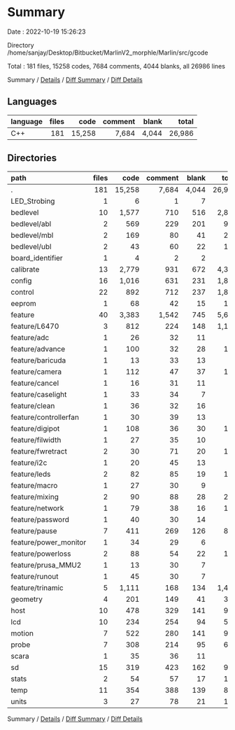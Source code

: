 # Summary

Date : 2022-10-19 15:26:23

Directory /home/sanjay/Desktop/Bitbucket/MarlinV2_morphle/Marlin/src/gcode

Total : 181 files,  15258 codes, 7684 comments, 4044 blanks, all 26986 lines

Summary / [Details](details.md) / [Diff Summary](diff.md) / [Diff Details](diff-details.md)

## Languages
| language | files | code | comment | blank | total |
| :--- | ---: | ---: | ---: | ---: | ---: |
| C++ | 181 | 15,258 | 7,684 | 4,044 | 26,986 |

## Directories
| path | files | code | comment | blank | total |
| :--- | ---: | ---: | ---: | ---: | ---: |
| . | 181 | 15,258 | 7,684 | 4,044 | 26,986 |
| LED_Strobing | 1 | 6 | 1 | 7 | 14 |
| bedlevel | 10 | 1,577 | 710 | 516 | 2,803 |
| bedlevel/abl | 2 | 569 | 229 | 201 | 999 |
| bedlevel/mbl | 2 | 169 | 80 | 41 | 290 |
| bedlevel/ubl | 2 | 43 | 60 | 22 | 125 |
| board_identifier | 1 | 4 | 2 | 2 | 8 |
| calibrate | 13 | 2,779 | 931 | 672 | 4,382 |
| config | 16 | 1,016 | 631 | 231 | 1,878 |
| control | 22 | 892 | 712 | 237 | 1,841 |
| eeprom | 1 | 68 | 42 | 15 | 125 |
| feature | 40 | 3,383 | 1,542 | 745 | 5,670 |
| feature/L6470 | 3 | 812 | 224 | 148 | 1,184 |
| feature/adc | 1 | 26 | 32 | 11 | 69 |
| feature/advance | 1 | 100 | 32 | 28 | 160 |
| feature/baricuda | 1 | 13 | 33 | 13 | 59 |
| feature/camera | 1 | 112 | 47 | 37 | 196 |
| feature/cancel | 1 | 16 | 31 | 11 | 58 |
| feature/caselight | 1 | 33 | 34 | 7 | 74 |
| feature/clean | 1 | 36 | 32 | 16 | 84 |
| feature/controllerfan | 1 | 30 | 39 | 13 | 82 |
| feature/digipot | 1 | 108 | 36 | 30 | 174 |
| feature/filwidth | 1 | 27 | 35 | 10 | 72 |
| feature/fwretract | 2 | 30 | 71 | 20 | 121 |
| feature/i2c | 1 | 20 | 45 | 13 | 78 |
| feature/leds | 2 | 82 | 85 | 19 | 186 |
| feature/macro | 1 | 27 | 30 | 9 | 66 |
| feature/mixing | 2 | 90 | 88 | 28 | 206 |
| feature/network | 1 | 79 | 38 | 16 | 133 |
| feature/password | 1 | 40 | 30 | 14 | 84 |
| feature/pause | 7 | 411 | 269 | 126 | 806 |
| feature/power_monitor | 1 | 34 | 29 | 6 | 69 |
| feature/powerloss | 2 | 88 | 54 | 22 | 164 |
| feature/prusa_MMU2 | 1 | 13 | 30 | 7 | 50 |
| feature/runout | 1 | 45 | 30 | 7 | 82 |
| feature/trinamic | 5 | 1,111 | 168 | 134 | 1,413 |
| geometry | 4 | 201 | 149 | 41 | 391 |
| host | 10 | 478 | 329 | 141 | 948 |
| lcd | 10 | 234 | 254 | 94 | 582 |
| motion | 7 | 522 | 280 | 141 | 943 |
| probe | 7 | 308 | 214 | 95 | 617 |
| scara | 1 | 35 | 36 | 11 | 82 |
| sd | 15 | 319 | 423 | 162 | 904 |
| stats | 2 | 54 | 57 | 17 | 128 |
| temp | 11 | 354 | 388 | 139 | 881 |
| units | 3 | 27 | 78 | 21 | 126 |

Summary / [Details](details.md) / [Diff Summary](diff.md) / [Diff Details](diff-details.md)